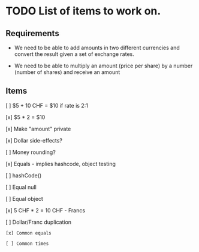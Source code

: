 # TODO List of items to work on.

## Requirements

* We need to be able to add amounts in two different currencies and convert
the result given a set of exchange rates. 

* We need to be able to multiply an amount (price per share) by a number
(number of shares) and receive an amount

## Items

[ ] $5 + 10 CHF = $10 if rate is 2:1

[x] $5 * 2 = $10

[x] Make "amount" private

[x] Dollar side-effects?

[ ] Money rounding?

[x] Equals - implies hashcode, object testing

  [ ] hashCode()

  [ ] Equal null

  [ ] Equal object

[x] 5 CHF * 2 = 10 CHF - Francs

  [ ] Dollar/Franc duplication

    [x] Common equals

    [ ] Common times
